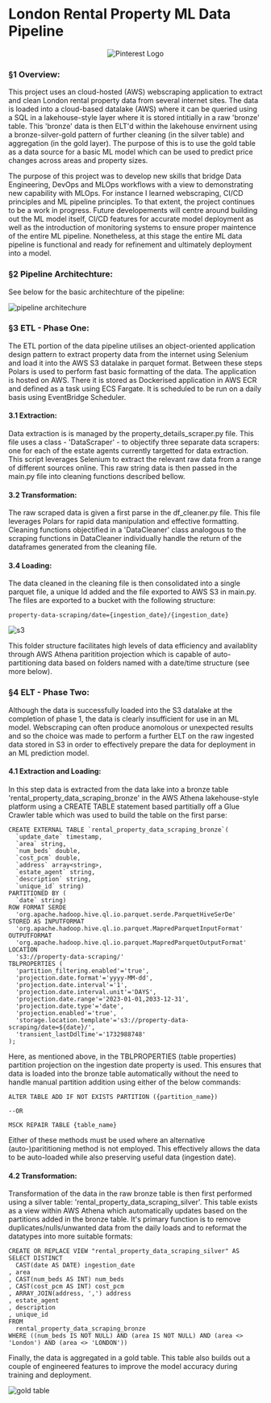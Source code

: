 # London Rental Property ML Data Pipeline

<p align="center">
    <img src="https://github.com/WillEckersley/Property_Web_Scraper/blob/main/readme_images/HEADER.webp" alt="Pinterest Logo">
</p>

### §1 Overview:

This project uses an cloud-hosted (AWS) webscraping application to extract and clean London rental property data from several internet sites. The data is loaded into a cloud-based datalake (AWS) where it can be queried using a SQL in a lakehouse-style
layer where it is stored intitially in a raw 'bronze' table. This 'bronze' data is then ELT'd within the lakehouse envirnent using a bronze-silver-gold pattern of further cleaning (in the silver table) and aggregation (in the gold layer). The purpose of this is to use 
the gold table as a data source for a basic ML model which can be used to predict price changes across areas and property sizes. 

The purpose of this project was to develop new skills that bridge Data Engineering, DevOps and MLOps workflows with a view to demonstrating new capability with MLOps. For instance I learned webscraping, CI/CD principles and ML pipeline principles. To that extent, the 
project continues to be a work in progress. Future developements will centre around building out the ML model itself, CI/CD features for accurate model deployment as well as the introduction of monitoring systems to ensure proper maintence of the entire ML pipeline.
Nonetheless, at this stage the entire ML data pipeline is functional and ready for refinement and ultimately deployment into a model. 

### §2 Pipeline Architechture:

See below for the basic architechture of the pipeline:

![pipeline architechure](https://github.com/WillEckersley/Property_Web_Scraper/blob/main/readme_images/property_ml_pipeline.svg)

### §3 ETL - Phase One:

The ETL portion of the data pipeline utilises an object-oriented application design pattern to extract property data from the internet using Selenium and load it into the AWS S3 datalake in parquet format. Between these steps Polars is used to perform fast basic 
formatting of the data. The application is hosted on AWS. There it is stored as Dockerised application in AWS ECR and defined as a task using ECS Fargate. It is scheduled to be run on a daily basis using EventBridge Scheduler. 

#### 3.1 Extraction:

Data extraction is is managed by the property_details_scraper.py file. This file uses a class - 'DataScraper' - to objectify three separate data scrapers: one for each of the estate agents currently targetted for data extraction. This script leverages Selenium to 
extract the relevant raw data from a range of different sources online. This raw string data is then passed in the main.py file into cleaning functions described bellow.

#### 3.2 Transformation:

The raw scraped data is given a first parse in the df_cleaner.py file. This file leverages Polars for rapid data manipulation and effective formatting. Cleaning functions objectified in a 'DataCleaner' class analogous to the scraping functions in DataCleaner individually 
handle the return of the dataframes generated from the cleaning file. 

#### 3.4 Loading: 

The data cleaned in the cleaning file is then consolidated into a single parquet file, a unique Id added and the file exported to AWS S3 in main.py. The files are exported to a bucket with the following structure: 

```
property-data-scraping/date={ingestion_date}/{ingestion_date}
```

![s3](https://github.com/WillEckersley/Property_Web_Scraper/blob/main/readme_images/S3.png)

This folder structure facilitates high levels of data efficiency and availablity through AWS Athena paritition projection which is capable of auto-partitioning data based on folders named with a date/time structure (see more below).  

### §4 ELT - Phase Two:

Although the data is successfully loaded into the S3 datalake at the completion of phase 1, the data is clearly insufficient for use in an ML model. Webscraping can often produce anomolous or unexpected results and so the choice was made to perform a further ELT on the raw ingested data stored in S3 in order to effectively prepare the data for deployment in an ML prediction model. 

#### 4.1 Extraction and Loading:

In this step data is extracted from the data lake into a bronze table 'rental_property_data_scraping_bronze' in the AWS Athena lakehouse-style platform using a CREATE TABLE statement based partitially off a Glue Crawler table which was used to build the table on the 
first parse:  
```
CREATE EXTERNAL TABLE `rental_property_data_scraping_bronze`(
  `update_date` timestamp, 
  `area` string, 
  `num_beds` double, 
  `cost_pcm` double, 
  `address` array<string>, 
  `estate_agent` string, 
  `description` string, 
  `unique_id` string)
PARTITIONED BY ( 
  `date` string)
ROW FORMAT SERDE 
  'org.apache.hadoop.hive.ql.io.parquet.serde.ParquetHiveSerDe' 
STORED AS INPUTFORMAT 
  'org.apache.hadoop.hive.ql.io.parquet.MapredParquetInputFormat' 
OUTPUTFORMAT 
  'org.apache.hadoop.hive.ql.io.parquet.MapredParquetOutputFormat'
LOCATION
  's3://property-data-scraping/'
TBLPROPERTIES (
  'partition_filtering.enabled'='true', 
  'projection.date.format'='yyyy-MM-dd', 
  'projection.date.interval'='1', 
  'projection.date.interval.unit'='DAYS', 
  'projection.date.range'='2023-01-01,2033-12-31', 
  'projection.date.type'='date', 
  'projection.enabled'='true', 
  'storage.location.template'='s3://property-data-scraping/date=${date}/', 
  'transient_lastDdlTime'='1732988748'
);
```
Here, as mentioned above, in the TBLPROPERTIES (table properties) partition projection on the ingestion date property is used. This ensures that data is loaded into the bronze table automatically without the need to handle manual partition addition using either of the
below commands: 
```
ALTER TABLE ADD IF NOT EXISTS PARTITION ({partition_name})

--OR

MSCK REPAIR TABLE {table_name}
```
Either of these methods must be used where an alternative (auto-)parititioning method is not employed. This effectively allows the data to be auto-loaded while also preserving useful data (ingestion date).

#### 4.2 Transformation:

Transformation of the data in the raw bronze table is then first performed using a silver table: 'rental_property_data_scraping_silver'. This table exists as a view within AWS Athena which automatically updates based on the partitions added in the bronze table. It's 
primary function is to remove duplicates/nulls/unwanted data from the daily loads and to reformat the datatypes into more suitable formats: 
```
CREATE OR REPLACE VIEW "rental_property_data_scraping_silver" AS 
SELECT DISTINCT
  CAST(date AS DATE) ingestion_date
, area
, CAST(num_beds AS INT) num_beds
, CAST(cost_pcm AS INT) cost_pcm
, ARRAY_JOIN(address, ',') address
, estate_agent
, description
, unique_id
FROM
  rental_property_data_scraping_bronze
WHERE ((num_beds IS NOT NULL) AND (area IS NOT NULL) AND (area <> 'London') AND (area <> 'LONDON'))
```
Finally, the data is aggregated in a gold table. This table also builds out a couple of engineered features to improve the model accuracy during training and deployment.  

![gold table](https://github.com/WillEckersley/Property_Web_Scraper/blob/main/readme_images/gold_table.png)









